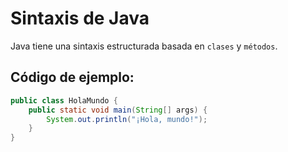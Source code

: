 # Sintaxis de Java

Java tiene una sintaxis estructurada basada en `clases` y `métodos`.

##  Código de ejemplo:
```java
public class HolaMundo {
    public static void main(String[] args) {
        System.out.println("¡Hola, mundo!");
    }
}
